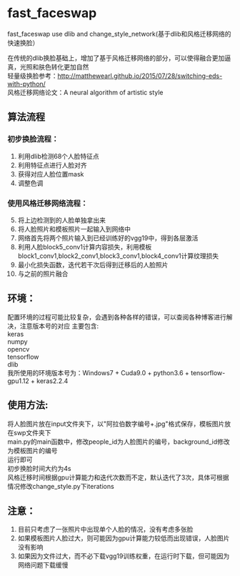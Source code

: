 # fast_faceswap
fast_faceswap use dlib and change_style_network(基于dlib和风格迁移网络的快速换脸）

在传统的dlib换脸基础上，增加了基于风格迁移网络的部分，可以使得融合更加逼真，光照和肤色转化更加自然  
轻量级换脸参考：http://matthewearl.github.io/2015/07/28/switching-eds-with-python/  
风格迁移网络论文：A neural algorithm of artistic style

##  算法流程
### 初步换脸流程：
1. 利用dlib检测68个人脸特征点  
2. 利用特征点进行人脸对齐  
3. 获得对应人脸位置mask  
4. 调整色调  

### 使用风格迁移网络流程：
5. 将上边检测到的人脸单独拿出来  
6. 将人脸照片和模板照片一起输入到网络中  
7. 网络首先将两个照片输入到已经训练好的vgg19中，得到各层激活  
8. 利用人脸block5_conv1计算内容损失，利用模板block1_conv1,block2_conv1,block3_conv1,block4_conv1计算纹理损失  
9. 最小化损失函数，迭代若干次后得到迁移后的人脸照片  
10. 与之前的照片融合  

## 环境：
配置环境的过程可能比较复杂，会遇到各种各样的错误，可以查阅各种博客进行解决，注意版本号的对应
主要包含:  
keras  
numpy  
opencv  
tensorflow  
dlib  
我所使用的环境版本号为：Windows7 + Cuda9.0 + python3.6 + tensorflow-gpu1.12 + keras2.2.4  

## 使用方法:
将人脸图片放在input文件夹下，以"阿拉伯数字编号+.jpg"格式保存，模板图片放在swp文件夹下  
main.py的main函数中，修改people_id为人脸图片的编号，background_id修改为模板图片的编号  
运行即可  
初步换脸时间大约为4s  
风格迁移时间根据gpu计算能力和迭代次数而不定，默认迭代了3次，具体可根据情况修改change_style.py下iterations  

## 注意：
1. 目前只考虑了一张照片中出现单个人脸的情况，没有考虑多张脸  
2. 如果模板图片人脸过大，则可能因为gpu计算能力较低而出现错误，人脸图片没有影响  
3. 如果因为文件过大，而不必下载vgg19训练权重，在运行时下载，但可能因为网络问题下载缓慢  

